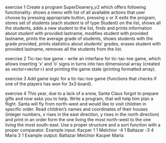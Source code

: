 exercise 1
Create a program SuperDeanery_v2 which offers following functionality:
shows a menu with list of all available actions that user choose by pressing appropriate button, pressing x or X exits the program,
stores set of students (each student is of type Student) on the list,
shows all the students,
adds a new student to the list,
finds and prints information about student with provided lastname,
modifies student with provided lastname,
prints the average grade of students,
shows students with the grade provided,
prints statistics about students’ grades,
erases student with provided lastname,
removes all the students from the list.

exercise 2
Tic-tac-toe game - write an interface for tic-tac-toe game, which allows inserting ‘x’ and ‘o’ signs in turns into two dimensional array (created as vector<vector<char>>) and printing the game state (printing formatted array).

exercise 3
Add game logic for a tic-tac-toe game (functions that checks if one of the players has won for 3x3 board).

exercise 4
This year, due to a lack of a snow, Santa Claus forgot to prepare gifts and now asks you to help. Write a program, that will help him plan a flight. Santa will fly from north-west and would like to visit children in specific order. Read children’s names and coordinates of their houses (integer numbers, x rises in the east direction, y rises in the north direction) and print in an order form the one living the most north-west to the one living the most south-east. Use a proper structure and a sort function with a proper comparator.
Example input:
Kacper 1 1
Melchior -4 1
Baltazar -3 4
Maria 3 1
Example output:
Baltazar
Melchior
Kacper
Maria
